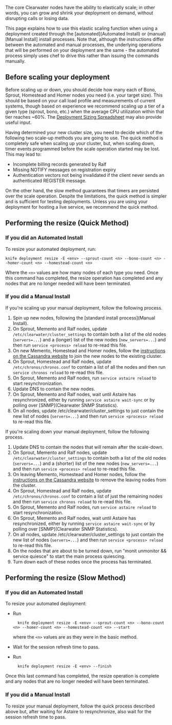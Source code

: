 The core Clearwater nodes have the ability to elastically scale; in other words, you can grow and shrink your deployment on demand, without disrupting calls or losing data.

This page explains how to use this elastic scaling function when using a deployment created through the [automated](Automated Install) or (manual)[Manual Install] install processes.  Note that, although the instructions differ between the automated and manual processes, the underlying operations that will be performed on your deployment are the same - the automated process simply uses chef to drive this rather than issuing the commands manually.

## Before scaling your deployment

Before scaling up or down, you should decide how many each of Bono, Sprout, Homestead and Homer nodes you need (i.e. your target size). This should be based on your call load profile and measurements of current systems, though based on experience we recommend scaling up a tier of a given type (sprout, bono, etc.) when the average CPU utilization within that tier reaches ~60%. The [Deployment Sizing Spreadsheet](http://www.projectclearwater.org/technical/clearwater-performance/) may also provide useful input.

Having determined your new cluster size, you need to decide which of the following two scale-up methods you are going to use.  The quick method is completely safe when scaling up your cluster, but, when scaling down, timer events programmed before the scale operation started may be lost.  This may lead to:

* Incomplete billing records generated by Ralf
* Missing NOTIFY messages on registration expiry
* Authentication vectors not being invalidated if the client never sends an authenticated REGISTER message.

On the other hand, the slow method guarantees that timers are persisted over the scale operation.  Despite the limitations, the quick method is simpler and is sufficient for testing deployments.  Unless you are using your deployment for hosting a live service, we recommend the quick method.

## Performing the resize (Quick Method)

### If you did an Automated Install

To resize your automated deployment, run:

    knife deployment resize -E <env> --sprout-count <n> --bono-count <n> --homer-count <n> --homestead-count <n>

Where the `<n>` values are how many nodes of each type you need.  Once this command has completed, the resize operation has completed and any nodes that are no longer needed will have been terminated.

### If you did a Manual Install

If you're scaling up your manual deployment, follow the following process.

1.  Spin up new nodes, following the [standard install process](Manual Install).
2.  On Sprout, Memento and Ralf nodes, update `/etc/clearwater/cluster_settings` to contain both a list of the old nodes (`servers=...`) and a (longer) list of the new nodes (`new_servers=...`) and then run `service <process> reload` to re-read this file.
3.  On new Memento, Homestead and Homer nodes, follow the [instructions on the Cassandra website](http://www.datastax.com/documentation/cassandra/1.2/cassandra/operations/ops_add_node_to_cluster_t.html) to join the new nodes to the existing cluster.
4.  On Sprout, Homestead and Ralf nodes, update `/etc/chronos/chronos.conf` to contain a list of all the nodes and then run `service chronos reload` to re-read this file.
5.  On Sprout, Memento and Ralf nodes, run `service astaire reload` to start resynchronization.
6.  Update DNS to contain the new nodes.
7.  On Sprout, Memento and Ralf nodes, wait until Astaire has resynchronized, either by running `service astaire wait-sync` or by polling over [SNMP](Clearwater SNMP Statistics).
8.  On all nodes, update /etc/clearwater/cluster_settings to just contain the new list of nodes (`servers=...`) and then run `service <process> reload` to re-read this file.

If you're scaling down your manual deployment, follow the following process.

1.  Update DNS to contain the nodes that will remain after the scale-down.
2.  On Sprout, Memento and Ralf nodes, update `/etc/clearwater/cluster_settings` to contain both a list of the old nodes (`servers=...`) and a (shorter) list of the new nodes (`new_servers=...`) and then run `service <process> reload` to re-read this file.
3.  On leaving Memento, Homestead and Homer nodes, follow the [instructions on the Cassandra website](http://www.datastax.com/documentation/cassandra/1.2/cassandra/operations/ops_remove_node_t.html) to remove the leaving nodes from the cluster.
4.  On Sprout, Homestead and Ralf nodes, update `/etc/chronos/chronos.conf` to contain a list of just the remaining nodes and then run `service chronos reload` to re-read this file.
5.  On Sprout, Memento and Ralf nodes, run `service astaire reload` to start resynchronization.
6.  On Sprout, Memento and Ralf nodes, wait until Astaire has resynchronized, either by running `service astaire wait-sync` or by polling over [SNMP](Clearwater SNMP Statistics).
7.  On all nodes, update /etc/clearwater/cluster_settings to just contain the new list of nodes (`servers=...`) and then run `service <process> reload` to re-read this file.
8.  On the nodes that are about to be turned down, run "monit unmonitor <process> && service <process> quiesce" to start the main process quiescing.
9.  Turn down each of these nodes once the process has terminated.

## Performing the resize (Slow Method)

### If you did an Automated Install

To resize your automated deployment:

* Run 

        knife deployment resize -E <env> --sprout-count <n> --bono-count <n> --homer-count <n> --homestead-count <n> --start

    where the `<n>` values are as they were in the basic method.

* Wait for the session refresh time to pass.
* Run

        knife deployment resize -E <env> --finish

Once this last command has completed, the resize operation is complete and any nodes that are no longer needed will have been terminated.

### If you did a Manual Install

To resize your manual deployment, follow the quick process described above but, after waiting for Astaire to resynchronize, also wait for the session refresh time to pass.
